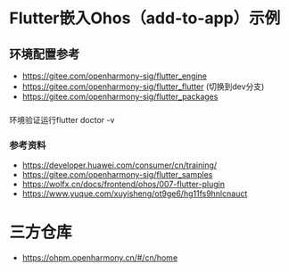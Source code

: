 # Flutter嵌入Ohos（add-to-app）示例 

## 环境配置参考
- https://gitee.com/openharmony-sig/flutter_engine
- https://gitee.com/openharmony-sig/flutter_flutter (切换到dev分支)
- https://gitee.com/openharmony-sig/flutter_packages


### 
环境验证运行flutter doctor -v

### 参考资料
- https://developer.huawei.com/consumer/cn/training/
- https://gitee.com/openharmony-sig/flutter_samples
- https://wolfx.cn/docs/frontend/ohos/007-flutter-plugin
- https://www.yuque.com/xuyisheng/ot9ge6/hg11fs9hnlcnauct

# 三方仓库
- https://ohpm.openharmony.cn/#/cn/home